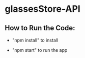 # glassesStore-API

## How to Run the Code:

* "npm install" to install

* "npm start" to run the app
